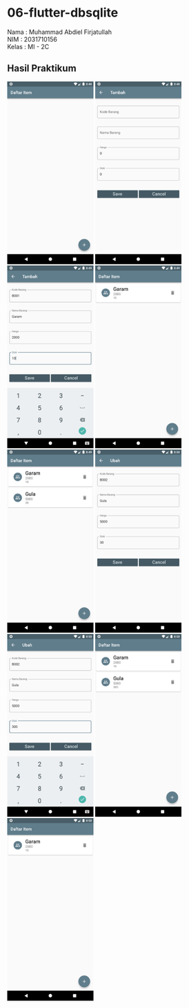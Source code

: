 # 06-flutter-dbsqlite

Nama : Muhammad Abdiel Firjatullah <br>
NIM : 2031710156 <br>
Kelas : MI - 2C <br>

## Hasil Praktikum

<img src="assets/images/img1.png" width="200">
<img src="assets/images/img2.png" width="200">
<img src="assets/images/img3.png" width="200">
<img src="assets/images/img4.png" width="200">
<img src="assets/images/img5.png" width="200">
<img src="assets/images/img6.png" width="200">
<img src="assets/images/img7.png" width="200">
<img src="assets/images/img8.png" width="200">
<img src="assets/images/img9.png" width="200">
